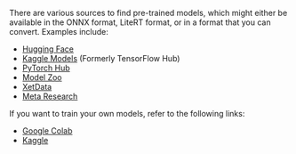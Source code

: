 There are various sources to find pre-trained models, which might either be available in the ONNX format, LiteRT format, or in a format that you can convert. Examples include:

* [Hugging Face](https://huggingface.co/models)
* [Kaggle Models](https://www.kaggle.com/models) (Formerly TensorFlow Hub)
* [PyTorch Hub](https://pytorch.org/hub/)
* [Model Zoo](https://github.com/onnx/models)
* [XetData](https://github.com/xetdata/onnx-models)
* [Meta Research](https://github.com/facebookresearch)

If you want to train your own models, refer to the following links:

* [Google Colab](https://colab.research.google.com/)
* [Kaggle](https://www.kaggle.com/)
